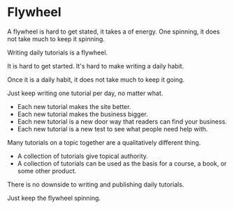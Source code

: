 # Flywheel

A flywheel is hard to get stated, it takes a of energy. One spinning, it does not take much to keep it spinning.

Writing daily tutorials is a flywheel.

It is hard to get started.
It's hard to make writing a daily habit.

Once it is a daily habit, it does not take much to keep it going.

Just keep writing one tutorial per day, no matter what.

* Each new tutorial makes the site better.
* Each new tutorial makes the business bigger.
* Each new tutorial is a new door way that readers can find your business.
* Each new tutorial is a new test to see what people need help with.

Many tutorials on a topic together are a qualitatively different thing.

* A collection of tutorials give topical authority.
* A collection of tutorials can be used as the basis for a course, a book, or some other product.

There is no downside to writing and publishing daily tutorials.

Just keep the flywheel spinning.


